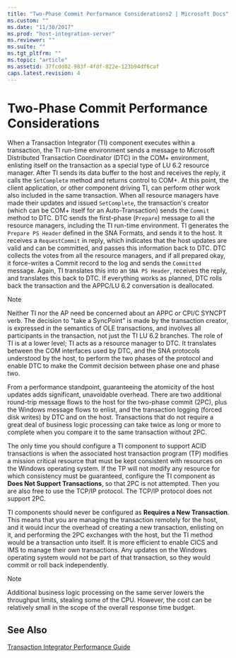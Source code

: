 ```yaml
---
title: "Two-Phase Commit Performance Considerations2 | Microsoft Docs"
ms.custom: ""
ms.date: "11/30/2017"
ms.prod: "host-integration-server"
ms.reviewer: ""
ms.suite: ""
ms.tgt_pltfrm: ""
ms.topic: "article"
ms.assetid: 37fcdd02-983f-4fdf-822e-123b94df6caf
caps.latest.revision: 4
---
```

# Two-Phase Commit Performance Considerations
When a Transaction Integrator (TI) component executes within a transaction, the TI run-time environment sends a message to Microsoft Distributed Transaction Coordinator (DTC) in the COM+ environment, enlisting itself on the transaction as a special type of LU 6.2 resource manager. After TI sends its data buffer to the host and receives the reply, it calls the `SetComplete` method and returns control to COM+. At this point, the client application, or other component driving TI, can perform other work also included in the same transaction. When all resource managers have made their updates and issued `SetComplete`, the transaction's creator (which can be COM+ itself for an Auto-Transaction) sends the `Commit` method to DTC. DTC sends the first-phase (`Prepare`) message to all the resource managers, including the TI run-time environment. TI generates the `Prepare PS Header` defined in the SNA Formats, and sends it to the host. It receives a `RequestCommit` in reply, which indicates that the host updates are valid and can be committed, and passes this information back to DTC. DTC collects the votes from all the resource managers, and if all prepared okay, it force-writes a Commit record to the log and sends the `Committed` message. Again, TI translates this into an `SNA PS Header`, receives the reply, and translates this back to DTC. If everything works as planned, DTC rolls back the transaction and the APPC/LU 6.2 conversation is deallocated.  
  
> [!NOTE]
>  Neither TI nor the AP need be concerned about an APPC or CPI/C SYNCPT verb. The decision to "take a SyncPoint" is made by the transaction creator, is expressed in the semantics of OLE transactions, and involves all participants in the transaction, not just the TI LU 6.2 branches. The role of TI is at a lower level; TI acts as a resource manager to DTC. It translates between the COM interfaces used by DTC, and the SNA protocols understood by the host, to perform the two phases of the protocol and enable DTC to make the Commit decision between phase one and phase two.  
  
 From a performance standpoint, guaranteeing the atomicity of the host updates adds significant, unavoidable overhead. There are two additional round-trip message flows to the host for the two-phase commit (2PC), plus the Windows message flows to enlist, and the transaction logging (forced disk writes) by DTC and on the host. Transactions that do not require a great deal of business logic processing can take twice as long or more to complete when you compare it to the same transaction without 2PC.  
  
 The only time you should configure a TI component to support ACID transactions is when the associated host transaction program (TP) modifies a mission critical resource that must be kept consistent with resources on the Windows operating system. If the TP will not modify any resource for which consistency must be guaranteed, configure the TI component as **Does Not Support Transactions**, so that 2PC is not attempted. Then you are also free to use the TCP/IP protocol. The TCP/IP protocol does not support 2PC.  
  
 TI components should never be configured as **Requires a New Transaction**. This means that you are managing the transaction remotely for the host, and it would incur the overhead of creating a new transaction, enlisting on it, and performing the 2PC exchanges with the host, but the TI method would be a transaction unto itself. It is more efficient to enable CICS and IMS to manage their own transactions. Any updates on the Windows operating system would not be part of that transaction, so they would commit or roll back independently.  
  
> [!NOTE]
>  Additional business logic processing on the same server lowers the throughput limits, stealing some of the CPU. However, the cost can be relatively small in the scope of the overall response time budget.  
  
## See Also  
 [Transaction Integrator Performance Guide](../core/transaction-integrator-performance-guide2.md)